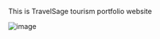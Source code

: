 This is TravelSage tourism portfolio website

![image](https://github.com/vaishnavichavan10/Tourism_portfolio/assets/123405794/2310df8f-1015-458f-89d0-8c74608c3545)



